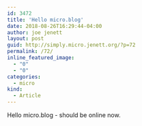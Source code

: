 ```yaml
---
id: 3472
title: 'Hello micro.blog'
date: 2018-08-26T16:29:44-04:00
author: joe jenett
layout: post
guid: http://simply.micro.jenett.org/?p=72
permalink: /72/
inline_featured_image:
  - "0"
  - "0"
categories:
  - micro
kind:
  - Article
---
```

Hello micro.blog - should be online now.